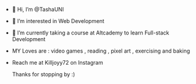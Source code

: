 - 👋 Hi, I’m @TashaUNI
- 👀 I’m interested in Web Development
- 🌱 I’m currently taking a course at Altcademy to learn Full-stack Development
- MY Loves are : video games , reading , pixel art , exercising and baking
- Reach me at Killjoyy72 on Instagram


  Thanks for stopping by :)


<!---
TashaUNI/TashaUNI is a ✨ special ✨ repository because its `README.md` (this file) appears on your GitHub profile.
You can click the Preview link to take a look at your changes.
--->

